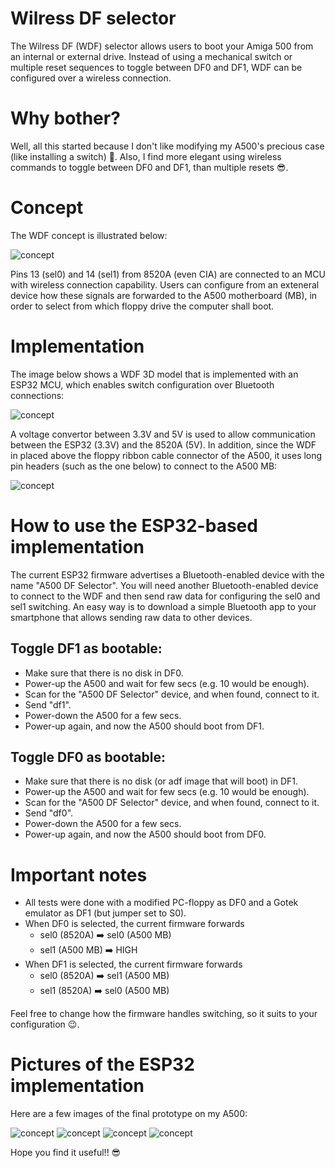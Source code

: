 # Wilress DF selector
 The Wilress DF (WDF) selector allows users to boot your Amiga 500 from an internal or external drive. Instead of using a mechanical switch or multiple reset sequences to toggle between DF0 and DF1, WDF can be configured over a wireless connection. 
 
# Why bother?
Well, all this started because I don't like modifying my A500's precious case (like installing a switch) 🙂. Also, I find more elegant using wireless commands to toggle between DF0 and DF1, than multiple resets 😎.
 
# Concept
The WDF concept is illustrated below: 

![concept](/images/concept.png)

Pins 13 (sel0) and 14 (sel1) from 8520A (even CIA) are connected to an MCU with wireless connection capability. Users can configure from an exteneral device how these signals are forwarded to the A500 motherboard (MB), in order to select from which floppy drive the computer shall boot. 

# Implementation
The image below shows a WDF 3D model that is implemented with an ESP32 MCU, which enables switch configuration over Bluetooth connections:

![concept](/images/df_selector_3d_model.png)

A voltage convertor between 3.3V and 5V is used to allow communication between the ESP32 (3.3V) and the 8520A (5V). In addition, since the WDF in placed above the floppy ribbon cable connector of the A500, it uses long pin headers (such as the one below) to connect to the A500 MB:

![concept](/images/long_pin_headers.jpg)

# How to use the ESP32-based implementation
The current ESP32 firmware advertises a Bluetooth-enabled device with the name "A500 DF Selector". You will need another Bluetooth-enabled device to connect to the WDF and then send raw data for configuring the sel0 and sel1 switching. An easy way is to download a simple Bluetooth app to your smartphone that allows sending raw data to other devices. 

## Toggle DF1 as bootable:

* Make sure that there is no disk in DF0.
* Power-up the A500 and wait for few secs (e.g. 10 would be enough).
* Scan for the "A500 DF Selector" device, and when found, connect to it.
* Send "df1".
* Power-down the A500 for a few secs.
* Power-up again, and now the A500 should boot from DF1.

## Toggle DF0 as bootable:

* Make sure that there is no disk (or adf image that will boot) in DF1.
* Power-up the A500 and wait for few secs (e.g. 10 would be enough).
* Scan for the "A500 DF Selector" device, and when found, connect to it.
* Send "df0".
* Power-down the A500 for a few secs.
* Power-up again, and now the A500 should boot from DF0.

# Important notes
- All tests were done with a modified PC-floppy as DF0 and a Gotek emulator as DF1 (but jumper set to S0).
- When DF0 is selected, the current firmware forwards 
  - sel0 (8520A) ➡️ sel0 (A500 MB)
  - sel1 (A500 MB) ➡️ HIGH
- When DF1 is selected, the current firmware forwards 
  - sel0 (8520A) ➡️ sel1 (A500 MB)
  - sel1 (8520A) ➡️ sel0 (A500 MB)

Feel free to change how the firmware handles switching, so it suits to your configuration 😉.

# Pictures of the ESP32 implementation
Here are a few images of the final prototype on my A500:

![concept](/images/image1.jpg)
![concept](/images/image2.jpg)
![concept](/images/image3.jpg)
![concept](/images/image4.jpg)

Hope you find it useful!! 😎
